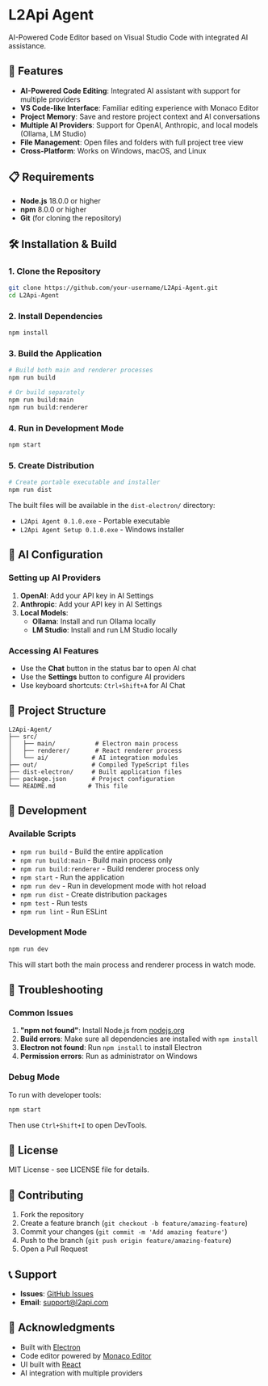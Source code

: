 # L2Api Agent

AI-Powered Code Editor based on Visual Studio Code with integrated AI assistance.

## 🚀 Features

- **AI-Powered Code Editing**: Integrated AI assistant with support for multiple providers
- **VS Code-like Interface**: Familiar editing experience with Monaco Editor
- **Project Memory**: Save and restore project context and AI conversations
- **Multiple AI Providers**: Support for OpenAI, Anthropic, and local models (Ollama, LM Studio)
- **File Management**: Open files and folders with full project tree view
- **Cross-Platform**: Works on Windows, macOS, and Linux

## 📋 Requirements

- **Node.js** 18.0.0 or higher
- **npm** 8.0.0 or higher
- **Git** (for cloning the repository)

## 🛠️ Installation & Build

### 1. Clone the Repository

```bash
git clone https://github.com/your-username/L2Api-Agent.git
cd L2Api-Agent
```

### 2. Install Dependencies

```bash
npm install
```

### 3. Build the Application

```bash
# Build both main and renderer processes
npm run build

# Or build separately
npm run build:main
npm run build:renderer
```

### 4. Run in Development Mode

```bash
npm start
```

### 5. Create Distribution

```bash
# Create portable executable and installer
npm run dist
```

The built files will be available in the `dist-electron/` directory:
- `L2Api Agent 0.1.0.exe` - Portable executable
- `L2Api Agent Setup 0.1.0.exe` - Windows installer

## 🤖 AI Configuration

### Setting up AI Providers

1. **OpenAI**: Add your API key in AI Settings
2. **Anthropic**: Add your API key in AI Settings  
3. **Local Models**: 
   - **Ollama**: Install and run Ollama locally
   - **LM Studio**: Install and run LM Studio locally

### Accessing AI Features

- Use the **Chat** button in the status bar to open AI chat
- Use the **Settings** button to configure AI providers
- Use keyboard shortcuts: `Ctrl+Shift+A` for AI Chat

## 📁 Project Structure

```
L2Api-Agent/
├── src/
│   ├── main/           # Electron main process
│   ├── renderer/       # React renderer process
│   └── ai/            # AI integration modules
├── out/               # Compiled TypeScript files
├── dist-electron/     # Built application files
├── package.json       # Project configuration
└── README.md         # This file
```

## 🔧 Development

### Available Scripts

- `npm run build` - Build the entire application
- `npm run build:main` - Build main process only
- `npm run build:renderer` - Build renderer process only
- `npm start` - Run the application
- `npm run dev` - Run in development mode with hot reload
- `npm run dist` - Create distribution packages
- `npm test` - Run tests
- `npm run lint` - Run ESLint

### Development Mode

```bash
npm run dev
```

This will start both the main process and renderer process in watch mode.

## 🐛 Troubleshooting

### Common Issues

1. **"npm not found"**: Install Node.js from [nodejs.org](https://nodejs.org/)
2. **Build errors**: Make sure all dependencies are installed with `npm install`
3. **Electron not found**: Run `npm install` to install Electron
4. **Permission errors**: Run as administrator on Windows

### Debug Mode

To run with developer tools:

```bash
npm start
```

Then use `Ctrl+Shift+I` to open DevTools.

## 📝 License

MIT License - see LICENSE file for details.

## 🤝 Contributing

1. Fork the repository
2. Create a feature branch (`git checkout -b feature/amazing-feature`)
3. Commit your changes (`git commit -m 'Add amazing feature'`)
4. Push to the branch (`git push origin feature/amazing-feature`)
5. Open a Pull Request

## 📞 Support

- **Issues**: [GitHub Issues](https://github.com/your-username/L2Api-Agent/issues)
- **Email**: support@l2api.com

## 🙏 Acknowledgments

- Built with [Electron](https://electronjs.org/)
- Code editor powered by [Monaco Editor](https://microsoft.github.io/monaco-editor/)
- UI built with [React](https://reactjs.org/)
- AI integration with multiple providers
